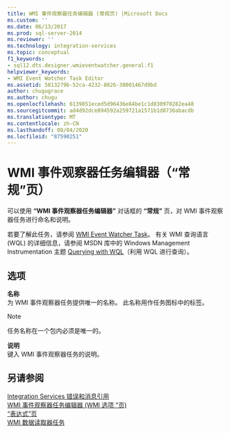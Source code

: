 ```yaml
---
title: WMI 事件观察器任务编辑器 (常规页) |Microsoft Docs
ms.custom: ''
ms.date: 06/13/2017
ms.prod: sql-server-2014
ms.reviewer: ''
ms.technology: integration-services
ms.topic: conceptual
f1_keywords:
- sql12.dts.designer.wmieventwatcher.general.f1
helpviewer_keywords:
- WMI Event Watcher Task Editor
ms.assetid: 5813279b-52ca-4232-8826-38001467d9bd
author: chugugrace
ms.author: chugu
ms.openlocfilehash: 6139851eced5d96436e84be1c1d830970282ea48
ms.sourcegitcommit: ad4d92dce894592a259721a1571b1d8736abacdb
ms.translationtype: MT
ms.contentlocale: zh-CN
ms.lasthandoff: 08/04/2020
ms.locfileid: "87590251"
---
```

# <a name="wmi-event-watcher-task-editor-general-page"></a>WMI 事件观察器任务编辑器（“常规”页）
  可以使用 **“WMI 事件观察器任务编辑器”** 对话框的 **“常规”** 页，对 WMI 事件观察器任务进行命名和说明。  
  
 若要了解此任务，请参阅 [WMI Event Watcher Task](control-flow/wmi-event-watcher-task.md)。 有关 WMI 查询语言 (WQL) 的详细信息，请参阅 MSDN 库中的 Windows Management Instrumentation 主题 [Querying with WQL](https://go.microsoft.com/fwlink/?LinkId=79045)（利用 WQL 进行查询）。  
  
## <a name="options"></a>选项  
 **名称**  
 为 WMI 事件观察器任务提供唯一的名称。 此名称用作任务图标中的标签。  
  
> [!NOTE]  
>  任务名称在一个包内必须是唯一的。  
  
 **说明**  
 键入 WMI 事件观察器任务的说明。  
  
## <a name="see-also"></a>另请参阅  
 [Integration Services 错误和消息引用](../../2014/integration-services/integration-services-error-and-message-reference.md)   
 [WMI 事件观察器任务编辑器 &#40;WMI 选项 "页&#41;](../../2014/integration-services/wmi-event-watcher-task-editor-wmi-options-page.md)   
 [“表达式”页](expressions/expressions-page.md)   
 [WMI 数据读取器任务](control-flow/wmi-data-reader-task.md)  
  
  
